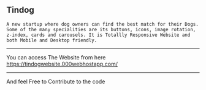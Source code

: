 Tindog
-------------------------------------------------------------------------------------------------------------------------------------------------------------------------
    A new startup where dog owners can find the best match for their Dogs.
    Some of the many specialities are its buttons, icons, image rotation, 
    z-index, cards and carousels. It is Totallly Responsive Website and 
    both Mobile and Desktop friendly.
    
-------------------------------------------------------------------------------------------------------------------------------------------------------------------------

You can access The Website from here https://tindogwebsite.000webhostapp.com/

-------------------------------------------------------------------------------------------------------------------------------------------------------------------------

And feel Free to Contribute to the code

